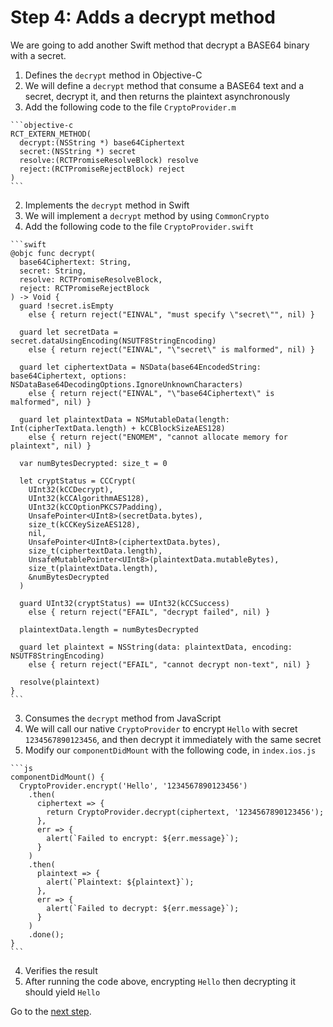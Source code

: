 # Step 4: Adds a decrypt method

We are going to add another Swift method that decrypt a BASE64 binary with a secret.

1. Defines the `decrypt` method in Objective-C
  1. We will define a `decrypt` method that consume a BASE64 text and a secret, decrypt it, and then returns the plaintext asynchronously
  2. Add the following code to the file `CryptoProvider.m`

    ```objective-c
    RCT_EXTERN_METHOD(
      decrypt:(NSString *) base64Ciphertext
      secret:(NSString *) secret
      resolve:(RCTPromiseResolveBlock) resolve
      reject:(RCTPromiseRejectBlock) reject
    )
    ```

2. Implements the `decrypt` method in Swift
  1. We will implement a `decrypt` method by using `CommonCrypto`
  2. Add the following code to the file `CryptoProvider.swift`

    ```swift
    @objc func decrypt(
      base64Ciphertext: String,
      secret: String,
      resolve: RCTPromiseResolveBlock,
      reject: RCTPromiseRejectBlock
    ) -> Void {
      guard !secret.isEmpty
        else { return reject("EINVAL", "must specify \"secret\"", nil) }

      guard let secretData = secret.dataUsingEncoding(NSUTF8StringEncoding)
        else { return reject("EINVAL", "\"secret\" is malformed", nil) }

      guard let ciphertextData = NSData(base64EncodedString: base64Ciphertext, options: NSDataBase64DecodingOptions.IgnoreUnknownCharacters)
        else { return reject("EINVAL", "\"base64Ciphertext\" is malformed", nil) }

      guard let plaintextData = NSMutableData(length: Int(cipherTextData.length) + kCCBlockSizeAES128)
        else { return reject("ENOMEM", "cannot allocate memory for plaintext", nil) }

      var numBytesDecrypted: size_t = 0

      let cryptStatus = CCCrypt(
        UInt32(kCCDecrypt),
        UInt32(kCCAlgorithmAES128),
        UInt32(kCCOptionPKCS7Padding),
        UnsafePointer<UInt8>(secretData.bytes),
        size_t(kCCKeySizeAES128),
        nil,
        UnsafePointer<UInt8>(ciphertextData.bytes),
        size_t(ciphertextData.length),
        UnsafeMutablePointer<UInt8>(plaintextData.mutableBytes),
        size_t(plaintextData.length),
        &numBytesDecrypted
      )

      guard UInt32(cryptStatus) == UInt32(kCCSuccess)
        else { return reject("EFAIL", "decrypt failed", nil) }

      plaintextData.length = numBytesDecrypted

      guard let plaintext = NSString(data: plaintextData, encoding: NSUTF8StringEncoding)
        else { return reject("EFAIL", "cannot decrypt non-text", nil) }

      resolve(plaintext)
    }
    ```

3. Consumes the `decrypt` method from JavaScript
  1. We will call our native `CryptoProvider` to encrypt `Hello` with secret `1234567890123456`, and then decrypt it immediately with the same secret
  2. Modify our `componentDidMount` with the following code, in `index.ios.js`

    ```js
    componentDidMount() {
      CryptoProvider.encrypt('Hello', '1234567890123456')
        .then(
          ciphertext => {
            return CryptoProvider.decrypt(ciphertext, '1234567890123456');
          },
          err => {
            alert(`Failed to encrypt: ${err.message}`);
          }
        )
        .then(
          plaintext => {
            alert(`Plaintext: ${plaintext}`);
          },
          err => {
            alert(`Failed to decrypt: ${err.message}`);
          }
        )
        .done();
    }
    ```

4. Verifies the result
  1. After running the code above, encrypting `Hello` then decrypting it should yield `Hello`

Go to the [next step](https://github.com/candrholdings/reactnative-crypto-demo/tree/step-5).
